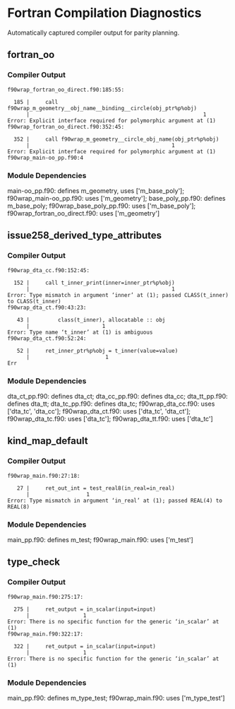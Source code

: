 # Fortran Compilation Diagnostics

Automatically captured compiler output for parity planning.

## fortran_oo

### Compiler Output

````text
f90wrap_fortran_oo_direct.f90:185:55:

  185 |     call f90wrap_m_geometry__obj_name__binding__circle(obj_ptr%p%obj)
      |                                                       1
Error: Explicit interface required for polymorphic argument at (1)
f90wrap_fortran_oo_direct.f90:352:45:

  352 |     call f90wrap_m_geometry__circle_obj_name(obj_ptr%p%obj)
      |                                             1
Error: Explicit interface required for polymorphic argument at (1)
f90wrap_main-oo_pp.f90:4
````

### Module Dependencies

main-oo_pp.f90: defines m_geometry, uses ['m_base_poly']; f90wrap_main-oo_pp.f90: uses ['m_geometry']; base_poly_pp.f90: defines m_base_poly; f90wrap_base_poly_pp.f90: uses ['m_base_poly']; f90wrap_fortran_oo_direct.f90: uses ['m_geometry']

## issue258_derived_type_attributes

### Compiler Output

````text
f90wrap_dta_cc.f90:152:45:

  152 |     call t_inner_print(inner=inner_ptr%p%obj)
      |                                             1
Error: Type mismatch in argument ‘inner’ at (1); passed CLASS(t_inner) to CLASS(t_inner)
f90wrap_dta_ct.f90:43:23:

   43 |         class(t_inner), allocatable :: obj
      |                       1
Error: Type name ‘t_inner’ at (1) is ambiguous
f90wrap_dta_ct.f90:52:24:

   52 |     ret_inner_ptr%p%obj = t_inner(value=value)
      |                        1
Err
````

### Module Dependencies

dta_ct_pp.f90: defines dta_ct; dta_cc_pp.f90: defines dta_cc; dta_tt_pp.f90: defines dta_tt; dta_tc_pp.f90: defines dta_tc; f90wrap_dta_cc.f90: uses ['dta_tc', 'dta_cc']; f90wrap_dta_ct.f90: uses ['dta_tc', 'dta_ct']; f90wrap_dta_tc.f90: uses ['dta_tc']; f90wrap_dta_tt.f90: uses ['dta_tc']

## kind_map_default

### Compiler Output

````text
f90wrap_main.f90:27:18:

   27 |     ret_out_int = test_real8(in_real=in_real)
      |                  1
Error: Type mismatch in argument ‘in_real’ at (1); passed REAL(4) to REAL(8)

````

### Module Dependencies

main_pp.f90: defines m_test; f90wrap_main.f90: uses ['m_test']

## type_check

### Compiler Output

````text
f90wrap_main.f90:275:17:

  275 |     ret_output = in_scalar(input=input)
      |                 1
Error: There is no specific function for the generic ‘in_scalar’ at (1)
f90wrap_main.f90:322:17:

  322 |     ret_output = in_scalar(input=input)
      |                 1
Error: There is no specific function for the generic ‘in_scalar’ at (1)

````

### Module Dependencies

main_pp.f90: defines m_type_test; f90wrap_main.f90: uses ['m_type_test']

